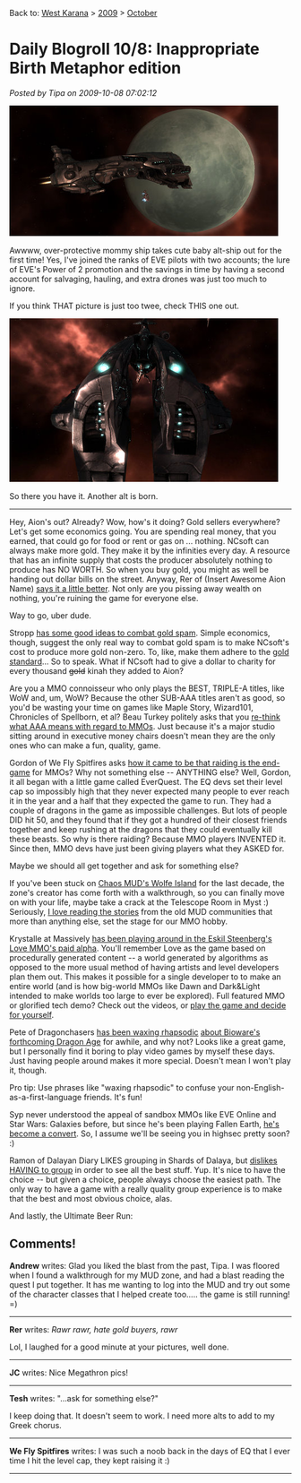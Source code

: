 Back to: [West Karana](/posts/westkarana.md) > [2009](/posts/2009/westkarana.md) > [October](./westkarana.md)
# Daily Blogroll 10/8: Inappropriate Birth Metaphor edition

*Posted by Tipa on 2009-10-08 07:02:12*

![Baby spaceship takes its first flight!](../../../uploads/2009/10/ExeFile-2009-10-04-21-34-16-87.jpg "Baby spaceship takes its first flight!")

Awwww, over-protective mommy ship takes cute baby alt-ship out for the first time! Yes, I've joined the ranks of EVE pilots with two accounts; the lure of EVE's Power of 2 promotion and the savings in time by having a second account for salvaging, hauling, and extra drones was just too much to ignore.

If you think THAT picture is just too twee, check THIS one out.

![What your doctor saw the day you were born. If you were a spaceship.](../../../uploads/2009/10/ExeFile-2009-10-04-21-16-47-43.jpg "What your doctor saw the day you were born. If you were a spaceship.")

So there you have it. Another alt is born.

---

Hey, Aion's out? Already? Wow, how's it doing? Gold sellers everywhere? Let's get some economics going. You are spending real money, that you earned, that could go for food or rent or gas on ... nothing. NCsoft can always make more gold. They make it by the infinities every day. A resource that has an infinite supply that costs the producer absolutely nothing to produce has NO WORTH. So when you buy gold, you might as well be handing out dollar bills on the street. Anyway, Rer of (Insert Awesome Aion Name) [says it a little better](http://insert-awesome-aion-name.blogspot.com/2009/10/buying-kinah-isnt-justifiable.html). Not only are you pissing away wealth on nothing, you're ruining the game for everyone else.

Way to go, uber dude.

Stropp [has some good ideas to combat gold spam](http://stroppsworld.com/2009/10/08/three-simple-ways-to-fight-gold-spam/). Simple economics, though, suggest the only real way to combat gold spam is to make NCsoft's cost to produce more gold non-zero. To, like, make them adhere to the [gold standard](http://en.wikipedia.org/wiki/Gold_standard)... So to speak. What if NCsoft had to give a dollar to charity for every thousand ~~gold~~ kinah they added to Aion?

Are you a MMO connoisseur who only plays the BEST, TRIPLE-A titles, like WoW and, um, WoW? Because the other SUB-AAA titles aren't as good, so you'd be wasting your time on games like Maple Story, Wizard101, Chronicles of Spellborn, et al? Beau Turkey politely asks that you [re-think what AAA means with regard to MMOs](http://epicdolls.com/beauturkey/?p=2269). Just because it's a major studio sitting around in executive money chairs doesn't mean they are the only ones who can make a fun, quality, game.

Gordon of We Fly Spitfires asks [how it came to be that raiding is the end-game](http://blog.weflyspitfires.com/2009/10/07/why-is-raiding-the-end-game-of-mmorpgs/) for MMOs? Why not something else -- ANYTHING else? Well, Gordon, it all began with a little game called EverQuest. The EQ devs set their level cap so impossibly high that they never expected many people to ever reach it in the year and a half that they expected the game to run. They had a couple of dragons in the game as impossible challenges. But lots of people DID hit 50, and they found that if they got a hundred of their closest friends together and keep rushing at the dragons that they could eventually kill these beasts. So why is there raiding? Because MMO players INVENTED it. Since then, MMO devs have just been giving players what they ASKED for.

Maybe we should all get together and ask for something else?

If you've been stuck on [Chaos MUD's Wolfe Island](http://teethandclaws.blogspot.com/2009/10/wolfe-island-spoiled.html) for the last decade, the zone's creator has come forth with a walkthrough, so you can finally move on with your life, maybe take a crack at the Telescope Room in Myst :) Seriously, [I love reading the stories](http://tagn.wordpress.com/2009/10/06/the-kobold-temple-of-the-unholy/) from the old MUD communities that more than anything else, set the stage for our MMO hobby.

Krystalle at Massively [has been playing around in the Eskil Steenberg's Love MMO's paid alpha](http://www.massively.com/2009/10/06/a-first-look-at-the-love-alpha/). You'll remember Love as the game based on procedurally generated content -- a world generated by algorithms as opposed to the more usual method of having artists and level developers plan them out. This makes it possible for a single developer to to make an entire world (and is how big-world MMOs like Dawn and Dark&Light intended to make worlds too large to ever be explored). Full featured MMO or glorified tech demo? Check out the videos, or [play the game and decide for yourself](http://www.quelsolaar.com/alpha/). 

Pete of Dragonchasers [has been waxing rhapsodic](http://dragonchasers.com/2009/10/06/building-a-living-world-a-dragon-age-origins-video/) [about Bioware's forthcoming Dragon Age](http://dragonchasers.com/2009/10/06/dragon-age-origins-reviewed/) for awhile, and why not? Looks like a great game, but I personally find it boring to play video games by myself these days. Just having people around makes it more special. Doesn't mean I won't play it, though.

Pro tip: Use phrases like "waxing rhapsodic" to confuse your non-English-as-a-first-language friends. It's fun!

Syp never understood the appeal of sandbox MMOs like EVE Online and Star Wars: Galaxies before, but since he's been playing Fallen Earth, [he's become a convert](http://biobreak.wordpress.com/2009/10/07/fallen-earth-star-wars-galaxies-and-eve/). So, I assume we'll be seeing you in highsec pretty soon? :)

Ramon of Dalayan Diary LIKES grouping in Shards of Dalaya, but [dislikes HAVING to group](http://dalayan.wordpress.com/2009/10/06/the-curse-and-blessing-of-group-heavy-game-design/) in order to see all the best stuff. Yup. It's nice to have the choice -- but given a choice, people always choose the easiest path. The only way to have a game with a really quality group experience is to make that the best and most obvious choice, alas.

And lastly, the Ultimate Beer Run:


## Comments!

**Andrew** writes: Glad you liked the blast from the past, Tipa. I was floored when I found a walkthrough for my MUD zone, and had a blast reading the quest I put together. It has me wanting to log into the MUD and try out some of the character classes that I helped create too..... the game is still running! =)

---

**Rer** writes: *Rawr rawr, hate gold buyers, rawr*

Lol, I laughed for a good minute at your pictures, well done.

---

**JC** writes: Nice Megathron pics!

---

**Tesh** writes: "...ask for something else?"

I keep doing that. It doesn't seem to work. I need more alts to add to my Greek chorus.

---

**We Fly Spitfires** writes: I was such a noob back in the days of EQ that I ever time I hit the level cap, they kept raising it :)

---

